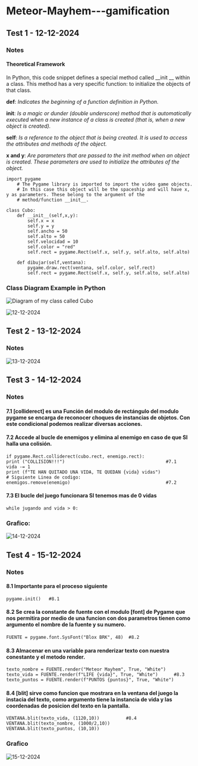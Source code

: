 # Meteor-Mayhem---gamification
## Test 1 - 12-12-2024
### Notes
#### Theoretical Framework

In Python, this code snippet defines a special method called __init __ within a class. This method has a very specific function: to initialize the objects of that class.

**def**: *Indicates the beginning of a function definition in Python.*

**__init__**: *Is a magic or dunder (double underscore) method that is automatically executed when a new instance of a class is created (that is, when a new object is created).*

**self**: *Is a reference to the object that is being created. It is used to access the attributes and methods of the object.*

**x and y**: *Are parameters that are passed to the init method when an object is created. These parameters are used to initialize the attributes of the object.*

```
import pygame  
    # The Pygame library is imported to import the video game objects. 
    # In this case this object will be the spaceship and will have x, y as parameters. These belong to the argument of the 
    # method/function __init__.

class Cubo:
    def __init__(self,x,y):
        self.x = x
        self.y = y
        self.ancho = 50
        self.alto = 50
        self.velocidad = 10
        self.color = "red"
        self.rect = pygame.Rect(self.x, self.y, self.alto, self.alto)
        
    def dibujar(self,ventana):
        pygame.draw.rect(ventana, self.color, self.rect)
        self.rect = pygame.Rect(self.x, self.y, self.alto, self.alto)
```
### Class Diagram Example in Python

![Diagram of my class called  Cubo](https://github.com/user-attachments/assets/0691da04-a85b-43fd-a180-1b7b84d3b9c8)


![12-12-2024](https://github.com/user-attachments/assets/a01cb102-7d33-42f5-bc45-0bf1c803e04d)

## Test 2 - 13-12-2024
### Notes
![13-12-2024](https://github.com/user-attachments/assets/273f85f5-67be-40e0-a9c9-cdd43acb8f6a)

## Test 3 - 14-12-2024
### Notes

#### 7.1 [colliderect] es una Función del modulo de rectángulo del modulo pygame se encarga de reconocer choques de instancias de objetos. Con este condicional podemos realizar diversas acciones.

#### 7.2 Accede al bucle de enemigos y elimina al enemigo en caso de que SI halla una colisión.

```
if pygame.Rect.colliderect(cubo.rect, enemigo.rect):
print ("COLLISION!!!")                                      #7.1             
vida -= 1                         
print (f"TE HAN QUITADO UNA VIDA, TE QUEDAN {vida} vidas")   
# Siguiente Linea de codigo:
enemigos.remove(enemigo)                                    #7.2
```
#### 7.3 El bucle del juego funcionara SI tenemos mas de 0 vidas
```
while jugando and vida > 0:
```
### Grafico:
![14-12-2024](https://github.com/user-attachments/assets/9c870273-4b31-4620-b2a0-728141bfdafe)

## Test 4 - 15-12-2024
### Notes

#### 8.1 Importante para el proceso siguiente
```
pygame.init()   #8.1
```
#### 8.2 Se crea la constante de fuente con el modulo [font] de Pygame que nos permitira por medio de una funcion con dos parametros tienen como argumento el nombre de la fuente y su numero.
```
FUENTE = pygame.font.SysFont("Blox BRK", 48)  #8.2
```
#### 8.3 Almacenar en una variable para renderizar texto con nuestra conestante y el metodo render.
```
texto_nombre = FUENTE.render("Meteor Mayhem", True, "White")
texto_vida = FUENTE.render(f"LIFE {vida}", True, "White")      #8.3
texto_puntos = FUENTE.render(f"PUNTOS {puntos}", True, "White")
```
#### 8.4 [blit] sirve como funcion que mostrara en la ventana del juego la instacia del texto, como argumento tiene la instancia de vida y las coordenadas de posicion del texto en la pantalla. 
```
VENTANA.blit(texto_vida, (1120,10))          #8.4
VENTANA.blit(texto_nombre, (1000/2,10))
VENTANA.blit(texto_puntos, (10,10))
``` 
### Grafico
![15-12-2024](https://github.com/user-attachments/assets/845295d7-0cf2-499e-945a-3079d8a27325)